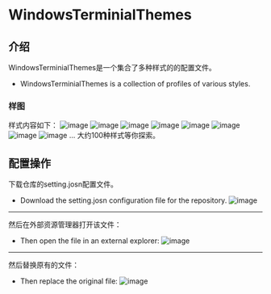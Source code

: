 # WindowsTerminialThemes
## 介绍
WindowsTerminialThemes是一个集合了多种样式的的配置文件。
- WindowsTerminialThemes is a collection of profiles of various styles.

### 样图
样式内容如下：
![image](https://github.com/user-attachments/assets/e0ffe96d-de83-4e72-a38b-ea60bfaefb77)
![image](https://github.com/user-attachments/assets/3a5b98ce-57ef-44dd-b33e-28542aa8986e)
![image](https://github.com/user-attachments/assets/d12ab4b9-5992-411c-b1b4-80afcd009ed0)
![image](https://github.com/user-attachments/assets/8fb3b75f-9513-440a-b116-e7d2928fcb95)
![image](https://github.com/user-attachments/assets/d0be322f-fb07-419f-b9e5-5ec73c93f673)
![image](https://github.com/user-attachments/assets/62790e58-16b6-43ff-8c55-5e27df5d7b26)
![image](https://github.com/user-attachments/assets/3c662c3d-8d2b-45e9-b21e-25f9c4287a63)
![image](https://github.com/user-attachments/assets/d9722d06-0ebb-4356-909c-0bfd2cf63fb2)
...
大约100种样式等你探索。

## 配置操作
下载仓库的setting.josn配置文件。
- Download the setting.josn configuration file for the repository.
![image](https://github.com/user-attachments/assets/962a2adc-89ea-4768-a29d-dc47cdc47015)
---
然后在外部资源管理器打开该文件：
- Then open the file in an external explorer:
![image](https://github.com/user-attachments/assets/bd1345d8-0b68-4e0a-8501-087138c45740)
---
然后替换原有的文件：
- Then replace the original file:
![image](https://github.com/user-attachments/assets/8c3d74da-c04c-406e-9435-2141ebb613ef)
